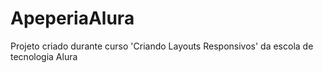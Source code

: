 # ApeperiaAlura
Projeto criado durante curso 'Criando Layouts Responsivos' da escola de tecnologia Alura
